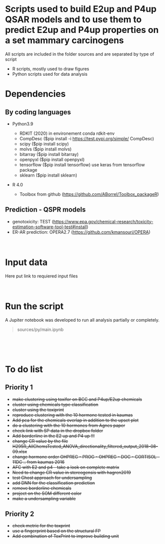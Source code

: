 # Scripts used to build E2up and P4up QSAR models and to use them to predict E2up and P4up properties on a set mammary carcinogens 
All scripts are included in the folder sources and are separated by type of script 
- R scripts, mostly used to draw figures
- Python scripts used for data analysis


# Dependencies
## By coding languages 
- Python3.9
    - RDKIT (2020) in environement conda rdkit-env
    - CompDesc ($pip install -i https://test.pypi.org/simple/ CompDesc)
    - scipy ($pip install scipy)
    - molvs ($pip install molvs)
    - bitarray ($pip install bitarray)
    - openpyxl ($pip install openpyxl)
    - tensorflow ($pip install tensorflow) use keras from tensorflow package
    - sklearn ($pip install sklearn)


- R 4.0
    - Toolbox from github (https://github.com/ABorrel/Toolbox_packageR)

## Prediction - QSPR models 
- genotoxicity: TEST (https://www.epa.gov/chemical-research/toxicity-estimation-software-tool-test#install)
- ER-AR prediction: OPERA2.7 (https://github.com/kmansouri/OPERA)
<br><br><br>

# Input data
Here put link to requiered input files
<br><br><br>

# Run the script
A Jupiter notebook was developed to run all analysis partially or completely. <br>
> sources/py/main.ipynb

<br><br><br>

# To do list
## Priority 1
- ~~make clustering using toxifor on BCC and P4up/E2up chemicals~~
- ~~cluster using chemicals type classification~~ 
- ~~cluster using the toxiprint~~
- ~~reproduce clustering with the 10 hormone tested in kaumas~~
- ~~Add pca for the chemicals overlap in addition to the upset plot~~
- ~~do a clustering with the 10 hormones from Agnes paper~~
- ~~check link with SP data in the dropbox folder~~
- ~~Add borderline in the E2 up and P4 up !!!~~
- ~~change CR value by the file H295R_AllChemsTested_ANOVA_directionality_filtered_output_2018-08-09.xlsx~~
- ~~change hormone order OHPREG - PROG - OHPREG - DOC - CORTISOL - 11DC .. from kaumas 2016~~
- ~~AFC with E2 and p4 - take a look on complete matrix~~
- ~~Need to change CR value in stereogensis with hagren2019~~
- ~~test Ghost approach for undersampling~~
- ~~add DNN for the classification prediction~~
- ~~remove borderline chemicals~~
- ~~project on the SOM different color~~ 
- ~~make a undersampling variable~~

## Priority 2
- ~~check metric for the toxprint~~
- ~~use a fingerprint based on the structural FP~~
- ~~Add combination of ToxPrint to improve building unit~~

